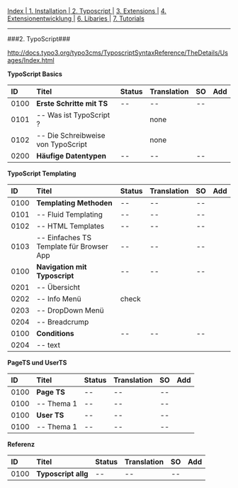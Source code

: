 [Index   | ](README.md)  [1. Installation   | ](1-installation.md)  [2. Typoscript   |](2-typoscript.md)   [3. Extensions  |](3-extensions.md)  [4. Extensionentwicklung  |](4-extensionentwicklung.md)  [6. Libaries  |](6-libaries.md)  [7. Tutorials](7-tutorials.md) 
***

###2. TypoScript###


http://docs.typo3.org/typo3cms/TyposcriptSyntaxReference/TheDetails/Usages/Index.html

**TypoScript Basics**

| ID   | Titel                              | Status       | Translation | SO   | Add  |
| :--- | :--------------------------------- | :----------- | :---------- | :--: | :--: |
| 0100 | **Erste Schritte mit TS**          | --           | --          | --   |  |
| 0101 | -- Was ist TypoScript ?            |              | none        |      |  |
| 0102 | -- Die Schreibweise von TypoScript |              | none        |      |  |
| 0200 | **Häufige Datentypen**             | --           | --          | --   |  |



**TypoScript Templating**

| ID   | Titel                         | Status       | Translation | SO   | Add  |
| :--- | :---------------------------- | :----------- | :---------- | :--: | :--: |
| 0100 | **Templating Methoden**       | --           | --          | --   |  |
| 0101 | -- Fluid Templating           | --           | --          | --   |  |
| 0102 | -- HTML Templates             | --           | --          | --   |  |
| 0103 | -- Einfaches TS Template für Browser App | --           | --          | --   |  |
| 0100 | **Navigation mit Typoscript** | --           | --          | --   |  |
| 0201 | -- Übersicht                  |              |             |      |  |
| 0202 | -- Info Menü                  |  check       |             |      |  |
| 0203 | -- DropDown Menü              |              |             |      |  |
| 0204 | -- Breadcrump                 |              |             |      |  |
| 0100 | **Conditions**                | --           | --          | --   |  |
| 0204 | -- text                       |              |             |      |  |

**PageTS und UserTS**

| ID   | Titel                         | Status       | Translation | SO   | Add  |
| :--- | :---------------------------- | :----------- | :---------- | :--: | :--: |
| 0100 | **Page TS**                   | --           | --          | --   |  |
| 0100 | -- Thema 1                    | --           | --          | --   |  |
| 0100 | **User TS**                   | --           | --          | --   |  |
| 0100 | -- Thema 1                    | --           | --          | --   |  |


**Referenz**

| ID   | Titel                         | Status       | Translation | SO   | Add  |
| :--- | :---------------------------- | :----------- | :---------- | :--: | :--: |
| 0100 | **Typoscript allg**           | --           | --          | --   |  |
